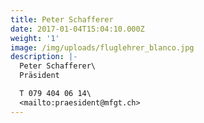 ```yaml
---
title: Peter Schafferer
date: 2017-01-04T15:04:10.000Z
weight: '1'
image: /img/uploads/fluglehrer_blanco.jpg
description: |-
  Peter Schafferer\
  Präsident

  T 079 404 06 14\
  <mailto:praesident@mfgt.ch>
---
```


